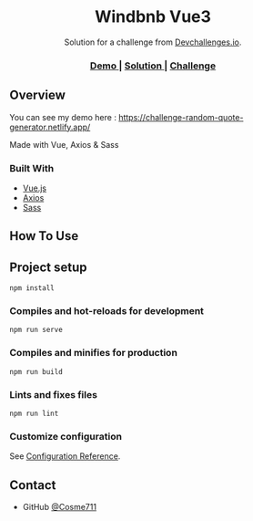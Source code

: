 <!-- Please update value in the {}  -->

<h1 align="center">Windbnb Vue3</h1>

<div align="center">
   Solution for a challenge from  <a href="http://devchallenges.io" target="_blank">Devchallenges.io</a>.
</div>

<div align="center">
  <h3>
    <a href="https://challenge-random-quote-generator.netlify.app/">
      Demo
    </a>
    <span> | </span>
    <a href="https://devchallenges.io/solutions/a7G1uNwOUXXQHAp5KA19">
      Solution
    </a>
    <span> | </span>
    <a href="https://devchallenges.io/challenges/8Y3J4ucAMQpSnYTwwWW8">
      Challenge
    </a>
  </h3>
</div>

## Overview

You can see my demo here : https://challenge-random-quote-generator.netlify.app/

Made with Vue, Axios & Sass 


### Built With

- [Vue.js](https://vuejs.org/)
- [Axios](https://github.com/axios/axios)
- [Sass](https://sass-lang.com/)

## How To Use


## Project setup
```
npm install
```

### Compiles and hot-reloads for development
```
npm run serve
```

### Compiles and minifies for production
```
npm run build
```

### Lints and fixes files
```
npm run lint
```

### Customize configuration
See [Configuration Reference](https://cli.vuejs.org/config/).


## Contact


- GitHub [@Cosme711](https://github.com/Cosme711)


